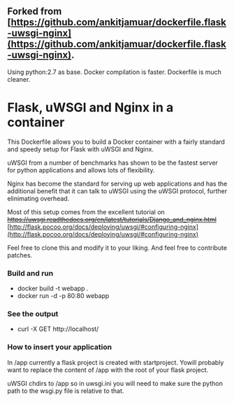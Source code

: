 ## Forked from [https://github.com/ankitjamuar/dockerfile.flask-uwsgi-nginx](https://github.com/ankitjamuar/dockerfile.flask-uwsgi-nginx). 

Using python:2.7 as base.
Docker compilation is faster. Dockerfile is much cleaner.

# Flask, uWSGI and Nginx in a container

This Dockerfile allows you to build a Docker container with a fairly standard
and speedy setup for Flask with uWSGI and Nginx.

uWSGI from a number of benchmarks has shown to be the fastest server 
for python applications and allows lots of flexibility.

Nginx has become the standard for serving up web applications and has the 
additional benefit that it can talk to uWSGI using the uWSGI protocol, further
elinimating overhead. 

Most of this setup comes from the excellent tutorial on 
<del>https://uwsgi.readthedocs.org/en/latest/tutorials/Django_and_nginx.html</del>
[http://flask.pocoo.org/docs/deploying/uwsgi/#configuring-nginx](http://flask.pocoo.org/docs/deploying/uwsgi/#configuring-nginx)

Feel free to clone this and modify it to your liking. And feel free to 
contribute patches.

### Build and run
* docker build -t webapp .
* docker run -d -p 80:80 webapp

### See the output
* curl -X GET http://localhost/

### How to insert your application

In /app currently a flask project is created with startproject. Yowill
probably want to replace the content of /app with the root of your flask 
project.

uWSGI chdirs to /app so in uwsgi.ini you will need to make sure the python path
to the wsgi.py file is relative to that.

